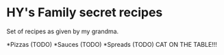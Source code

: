 # HY's Family secret recipes

Set of recipes as given by my grandma.

*Pizzas (TODO)
*Sauces (TODO)
*Spreads (TODO)
CAT ON THE TABLE!!!